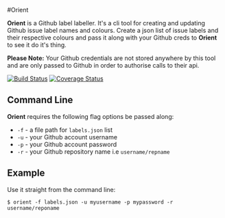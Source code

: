 #Orient

**Orient** is a Github label labeller. It's a cli tool for creating and updating Github issue label names and colours. Create a json list of issue labels and their respective colours and pass it along with your Github creds to **Orient** to see it do it's thing.


**Please Note:** Your Github credentials are not stored anywhere by this tool and are only passed to Github in order to authorise calls to their api.

[![Build Status](https://travis-ci.org/chasevida/orient.svg)](https://travis-ci.org/chasevida/orient)
[![Coverage Status](https://coveralls.io/repos/chasevida/orient/badge.png)](https://coveralls.io/r/chasevida/orient)

## Command Line
**Orient** requires the following flag options be passed along:

*	`-f` - a file path for `labels.json` list
*	`-u` - your Github account username
*	`-p` - your Github account password
*	`-r` - your Github repository name i.e `username/repname`


## Example

Use it straight from the command line:

	$ orient -f labels.json -u myusername -p mypassword -r username/reponame
	
	
